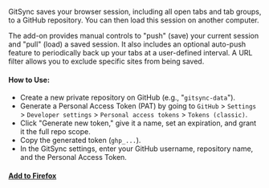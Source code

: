 GitSync saves your browser session, including all open tabs and tab groups, to a GitHub repository. You can then load this session on another computer.

The add-on provides manual controls to "push" (save) your current session and "pull" (load) a saved session. It also includes an optional auto-push feature to periodically back up your tabs at a user-defined interval. A URL filter allows you to exclude specific sites from being saved.

#### How to Use:
- Create a new private repository on GitHub (e.g., "`gitsync-data`").
- Generate a Personal Access Token (PAT) by going to `GitHub` > `Settings` > `Developer settings` > `Personal access tokens` > `Tokens (classic)`.
- Click "Generate new token," give it a name, set an expiration, and grant it the full repo scope.
- Copy the generated token (`ghp_...`).
- In the GitSync settings, enter your GitHub username, repository name, and the Personal Access Token.

#### [Add to Firefox](https://addons.mozilla.org/en-US/firefox/addon/gitsync/)
